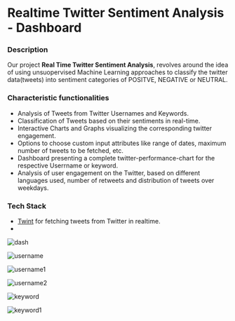# Realtime Twitter Sentiment Analysis - Dashboard
<!-- Twitter Analytics Dashboard -->

### Description 

Our project **Real Time Twitter Sentiment Analysis**, revolves around the idea of using unsuopervised Machine Learning approaches to classify the twitter data(tweets) into sentiment categories of POSITVE, NEGATIVE or NEUTRAL.

### Characteristic functionalities

* Analysis of Tweets from Twitter Usernames and Keywords.
* Classification of Tweets based on their sentiments in real-time.
* Interactive Charts and Graphs visualizing the corresponding twitter engagement.
* Options to choose custom input attributes like range of dates, maximum number of tweets to be fetched, etc.
* Dashboard presenting a complete twitter-performance-chart for the respective Userrname or keyword.
* Analysis of user engagement on the Twitter, based on different languages used, number of retweets and distribution of tweets over weekdays.


### Tech Stack 

* [Twint](https://github.com/twintproject/twint "Twint") for fetching tweets from Twitter in realtime.
* 
![dash](https://user-images.githubusercontent.com/56076028/106376026-4869f280-63b7-11eb-87fb-e1e3a6a4b817.jpeg)

![username](https://user-images.githubusercontent.com/56076028/106364418-dc56a280-6354-11eb-8bba-ee15e7cf6e31.jpeg)

![username1](https://user-images.githubusercontent.com/56076028/106364442-04460600-6355-11eb-9ce7-36540006fda4.jpeg)

![username2](https://user-images.githubusercontent.com/56076028/106364448-1758d600-6355-11eb-83d2-835529be9c72.jpeg)

![keyword](https://user-images.githubusercontent.com/56076028/106364458-29d30f80-6355-11eb-8d67-1ab1cc0faaf1.jpeg)

![keyword1](https://user-images.githubusercontent.com/56076028/106364473-3ce5df80-6355-11eb-8815-93a342eab3aa.jpeg)
